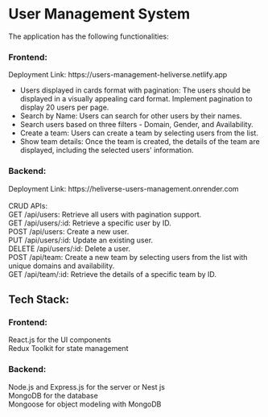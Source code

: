 <h1>User Management System</h1>

The application has the following functionalities:

<h3>Frontend:</h3>
Deployment Link: https://users-management-heliverse.netlify.app<br>

<ul>
  <li>Users displayed in cards format with pagination: The users should be displayed in a visually appealing card format. Implement pagination to display 20 users per page.</li>
  <li>Search by Name: Users can search for other users by their names.</li>
  <li>Search users based on three filters - Domain, Gender, and Availability.</li>
  <li>Create a team: Users can create a team by selecting users from the list.</li>
  <li>Show team details: Once the team is created, the details of the team are displayed, including the selected users' information.</li>
</ul>

<h3>Backend:</h3>
Deployment Link: https://heliverse-users-management.onrender.com<br>
<br>
CRUD APIs:<br>
GET /api/users: Retrieve all users with pagination support.<br>
GET /api/users/:id: Retrieve a specific user by ID.<br>
POST /api/users: Create a new user.<br>
PUT /api/users/:id: Update an existing user.<br>
DELETE /api/users/:id: Delete a user.<br>
POST /api/team: Create a new team by selecting users from the list with unique domains and availability.<br>
GET /api/team/:id: Retrieve the details of a specific team by ID.<br>

<h2>Tech Stack:</h2>

<h3>Frontend:</h3>
React.js for the UI components<br>
Redux Toolkit for state management<br>

<h3>Backend:</h3>
Node.js and Express.js for the server or Nest js <br>
MongoDB for the database<br>
Mongoose for object modeling with MongoDB<br>



